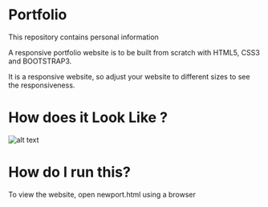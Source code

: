 # Portfolio
This repository contains personal information

A responsive portfolio website is to be built from scratch with HTML5, CSS3 and BOOTSTRAP3. 

It is a responsive website, so adjust your website to different sizes to see the responsiveness. 

# How does it Look Like ?

![alt text]()


# How do I run this?

To view the website, open newport.html using a browser

